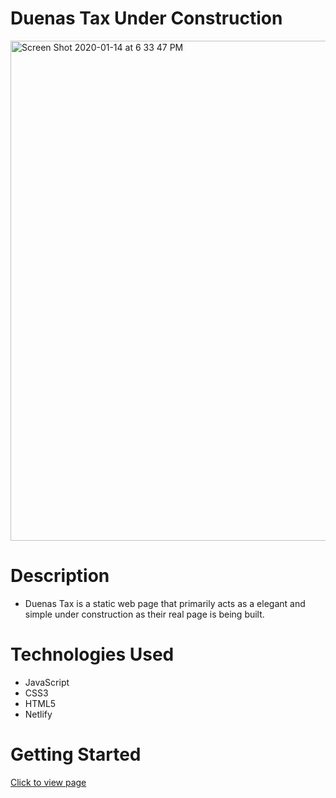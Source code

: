 
# Duenas Tax Under Construction

<img width="800" alt="Screen Shot 2020-01-14 at 6 33 47 PM" src="https://user-images.githubusercontent.com/53157290/149649850-dfa3b615-5ece-4eb6-90b7-bf5d0a6aacd8.png">


# Description 

* Duenas Tax is a static web page that primarily acts as a elegant and simple under construction as their real page is being built.

# Technologies Used
* JavaScript
* CSS3
* HTML5
* Netlify

# Getting Started 

[Click to view page](https://duenastax.netlify.app/)
